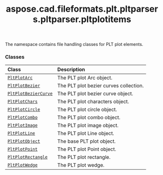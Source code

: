 ﻿---
title: aspose.cad.fileformats.plt.pltparsers.pltparser.pltplotitems
second_title: Aspose.CAD for Python via .NET API References
description: 
type: docs
weight: 10
url: /aspose.cad.fileformats.plt.pltparsers.pltparser.pltplotitems/
is_root: false
---

The namespace contains file handling classes for PLT plot elements.

### Classes
| Class | Description |
| :- | :- |
| [`PltPlotArc`](/cad/python-net/aspose.cad.fileformats.plt.pltparsers.pltparser.pltplotitems/pltplotarc) | The PLT plot Arc object. |
| [`PltPlotBezier`](/cad/python-net/aspose.cad.fileformats.plt.pltparsers.pltparser.pltplotitems/pltplotbezier) | The PLT plot bezier curves collection. |
| [`PltPlotBezierCurve`](/cad/python-net/aspose.cad.fileformats.plt.pltparsers.pltparser.pltplotitems/pltplotbeziercurve) | The PLT plot bezier curve object. |
| [`PltPlotChars`](/cad/python-net/aspose.cad.fileformats.plt.pltparsers.pltparser.pltplotitems/pltplotchars) | The PLT plot characters object. |
| [`PltPlotCircle`](/cad/python-net/aspose.cad.fileformats.plt.pltparsers.pltparser.pltplotitems/pltplotcircle) | The PLT plot circle object. |
| [`PltPlotCombo`](/cad/python-net/aspose.cad.fileformats.plt.pltparsers.pltparser.pltplotitems/pltplotcombo) | The PLT plot combo object. |
| [`PltPlotImage`](/cad/python-net/aspose.cad.fileformats.plt.pltparsers.pltparser.pltplotitems/pltplotimage) | The PLT plot image object. |
| [`PltPlotLine`](/cad/python-net/aspose.cad.fileformats.plt.pltparsers.pltparser.pltplotitems/pltplotline) | The PLT plot Line object. |
| [`PltPlotObject`](/cad/python-net/aspose.cad.fileformats.plt.pltparsers.pltparser.pltplotitems/pltplotobject) | The base PLT plot object. |
| [`PltPlotPoint`](/cad/python-net/aspose.cad.fileformats.plt.pltparsers.pltparser.pltplotitems/pltplotpoint) | The PLT plot Point object. |
| [`PltPlotRectangle`](/cad/python-net/aspose.cad.fileformats.plt.pltparsers.pltparser.pltplotitems/pltplotrectangle) | The PLT plot rectangle. |
| [`PltPlotWedge`](/cad/python-net/aspose.cad.fileformats.plt.pltparsers.pltparser.pltplotitems/pltplotwedge) | The PLT plot wedge. |


